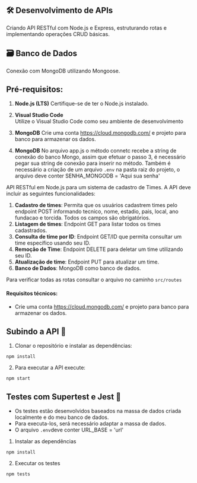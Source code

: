 ## 🛠️ Desenvolvimento de APIs
Criando API RESTful com Node.js e Express, estruturando rotas e implementando operações CRUD básicas.

## 🗃️ Banco de Dados
Conexão com MongoDB utilizando Mongoose. 

## **Pré-requisitos:**

1. **Node.js (LTS)** 
Certifique-se de ter o Node.js instalado.

2. **Visual Studio Code**  
Utilize o Visual Studio Code como seu ambiente de desenvolvimento

3. **MongoDB**
Crie uma conta https://cloud.mongodb.com/ e projeto para banco para armazenar os dados.

4. **MongoDB**
No arquivo app.js o método connetc recebe a string de conexão do banco Mongo, assim que efetuar o passo 3, é necessário pegar sua string de conexão para inserir no método.
Também é necessário a criação de um arquivo `.env` na pasta raiz do projeto, o arquivo deve conter SENHA_MONGODB = 'Aqui sua senha' 

API RESTful em Node.js para um sistema de cadastro de Times. A API deve incluir as seguintes funcionalidades:

1. **Cadastro de times**: Permita que os usuários cadastrem times pelo endpoint POST informando tecnico, nome, estadio, pais, local, ano fundacao e torcida. Todos os campos são obrigatórios.
2. **Listagem de times**: Endpoint GET para listar todos os times cadastrados.
3. **Consulta de time por ID**: Endpoint GET/ID que permita consultar um time específico usando seu ID.
4. **Remoção de Time**: Endpoint DELETE para deletar um time utilizando seu ID.
5. **Atualização de time**: Endpoint PUT para atualizar um time.
6. **Banco de Dados**: MongoDB como banco de dados.

Para verificar todas as rotas consultar o arquivo no caminho `src/routes`

#### **Requisitos técnicos:**
- Crie uma conta https://cloud.mongodb.com/ e projeto para banco para armazenar os dados.


## **Subindo a API 🚀**
1. Clonar o repositório e instalar as dependências:

```
npm install
```

2. Para executar a API execute:

```
npm start
```

## **Testes com Supertest e Jest 🚀**
- Os testes estão desenvolvidos baseados na massa de dados criada localmente e do meu banco de dados. 
- Para executa-los, será necessário adaptar a massa de dados.
- O arquivo `.env`deve conter URL_BASE = 'url'

1. Instalar as dependências
 ```
npm install
```

2. Executar os testes
```
npm tests
```